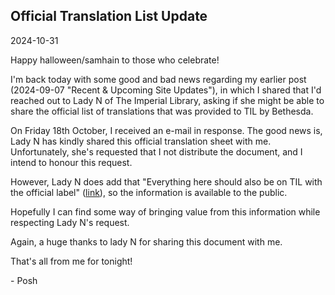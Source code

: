 ## Official Translation List Update
<span class="text-secondary">2024-10-31</span>

Happy halloween/samhain to those who celebrate! 

I'm back today with some good and bad news regarding my earlier post (2024-09-07 "Recent &amp; Upcoming Site Updates"), in which I shared that I'd reached out to Lady N of The Imperial Library, asking if she might be able to share the official list of translations that was provided to TIL by Bethesda. 

On Friday 18th October, I received an e-mail in response. The good news is, Lady N has kindly shared this official translation sheet with me. Unfortunately, she's requested that I not distribute the document, and I intend to honour this request. 

However, Lady N does add that "Everything here should also be on TIL with the official label" ([link](https://www.imperial-library.info/content/lang-dragon)), so the information is available to the public. 

Hopefully I can find some way of bringing value from this information while respecting Lady N's request. 

Again, a huge thanks to lady N for sharing this document with me.

That's all from me for tonight! 

\- Posh